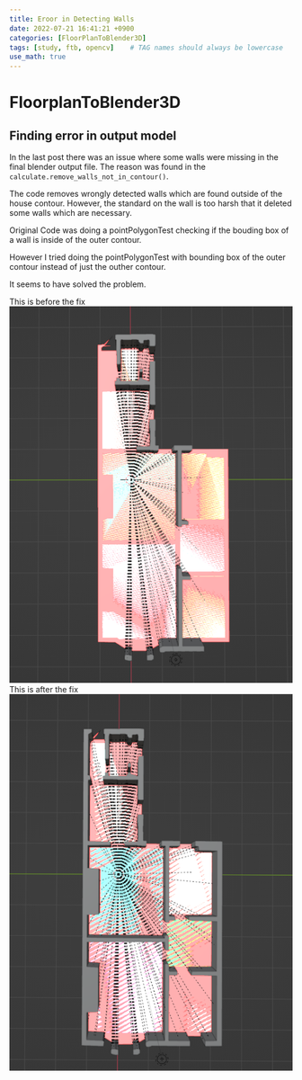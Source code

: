 ```yaml
---
title: Eroor in Detecting Walls
date: 2022-07-21 16:41:21 +0900
categories: [FloorPlanToBlender3D]
tags: [study, ftb, opencv]    # TAG names should always be lowercase
use_math: true
---
```


# **FloorplanToBlender3D** 

## Finding error in output model

In the last post there was an issue where some walls were missing in the final blender output file. The reason was found in the ` calculate.remove_walls_not_in_contour() `.

The code removes wrongly detected walls which are found outside of the house contour. However, the standard on the wall is too harsh that it deleted some walls which are necessary.

Original Code was doing a pointPolygonTest checking if the bouding box of a wall is inside of the outer contour.

However I tried doing the pointPolygonTest with bounding box of the outer contour instead of just the outher contour.

It seems to have solved the problem.

This is before the fix
<img src="/assets/img/ftb_images/Before.png">
This is after the fix
<img src= '/assets/img/ftb_images/After.png'>
